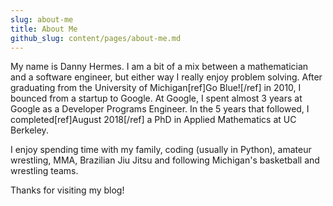 ```yaml
---
slug: about-me
title: About Me
github_slug: content/pages/about-me.md
---
```


My name is Danny Hermes. I am a bit of a mix between a mathematician and
a software engineer, but either way I really enjoy problem solving.
After graduating from the University of Michigan[ref]Go Blue![/ref] in 2010, I
bounced from a startup to Google. At Google, I spent almost 3 years at Google
as a Developer Programs Engineer. In the 5 years that followed, I
completed[ref]August 2018[/ref] a PhD in Applied Mathematics at UC Berkeley.

I enjoy spending time with my family, coding (usually in Python), amateur
wrestling, MMA, Brazilian Jiu Jitsu and following Michigan's basketball
and wrestling teams.

Thanks for visiting my blog!
